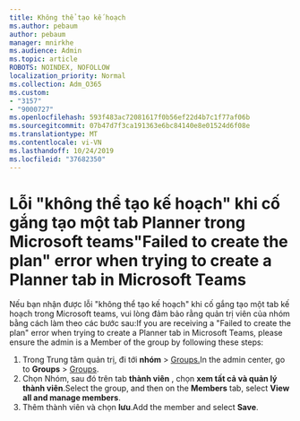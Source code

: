 ```yaml
---
title: Không thể tạo kế hoạch
ms.author: pebaum
author: pebaum
manager: mnirkhe
ms.audience: Admin
ms.topic: article
ROBOTS: NOINDEX, NOFOLLOW
localization_priority: Normal
ms.collection: Adm_O365
ms.custom:
- "3157"
- "9000727"
ms.openlocfilehash: 593f483ac72081617f0b56ef22d4b7c1f77af06b
ms.sourcegitcommit: 07b47d7f3ca191363e6bc84140e8e01524d6f08e
ms.translationtype: MT
ms.contentlocale: vi-VN
ms.lasthandoff: 10/24/2019
ms.locfileid: "37682350"
---
```

# <a name="failed-to-create-the-plan-error-when-trying-to-create-a-planner-tab-in-microsoft-teams"></a><span data-ttu-id="0da27-102">Lỗi "không thể tạo kế hoạch" khi cố gắng tạo một tab Planner trong Microsoft teams</span><span class="sxs-lookup"><span data-stu-id="0da27-102">"Failed to create the plan" error when trying to create a Planner tab in Microsoft Teams</span></span>

<span data-ttu-id="0da27-103">Nếu bạn nhận được lỗi "không thể tạo kế hoạch" khi cố gắng tạo một tab kế hoạch trong Microsoft teams, vui lòng đảm bảo rằng quản trị viên của nhóm bằng cách làm theo các bước sau:</span><span class="sxs-lookup"><span data-stu-id="0da27-103">If you are receiving a "Failed to create the plan" error when trying to create a Planner tab in Microsoft Teams, please ensure the admin is a Member of the group by following these steps:</span></span>

1. <span data-ttu-id="0da27-104">Trong Trung tâm quản trị, đi tới **nhóm** > [Groups.](https://admin.microsoft.com/Adminportal/Home?source=applauncher#/groups)</span><span class="sxs-lookup"><span data-stu-id="0da27-104">In the admin center, go to **Groups** > [Groups](https://admin.microsoft.com/Adminportal/Home?source=applauncher#/groups).</span></span> 
2. <span data-ttu-id="0da27-105">Chọn Nhóm, sau đó trên tab **thành viên** , chọn **xem tất cả và quản lý thành viên**.</span><span class="sxs-lookup"><span data-stu-id="0da27-105">Select the group, and then on the **Members** tab, select **View all and manage members**.</span></span>
3. <span data-ttu-id="0da27-106">Thêm thành viên và chọn **lưu**.</span><span class="sxs-lookup"><span data-stu-id="0da27-106">Add the member and select **Save**.</span></span>